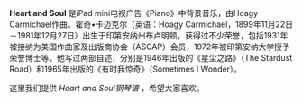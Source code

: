 

**Heart and Soul** 是iPad mini电视广告《Piano》中背景音乐，由Hoagy
Carmichael作曲。霍奇•卡迈克尔（英语：Hoagy
Carmichael，1899年11月22日－1981年12月27日）出生于印第安纳州布卢明顿，获得过不少荣誉，包括1931年被接纳为美国作曲家及出版商协会（ASCAP）会员，1972年被印第安纳大学授予荣誉博士等。他写过两部自述，分别是1946年出版的《星尘之路》（The
Stardust Road）和1965年出版的《有时我惊奇》（Sometimes I Wonder）。

  
这里我们提供 _Heart and Soul钢琴谱_ ，希望大家喜欢。


